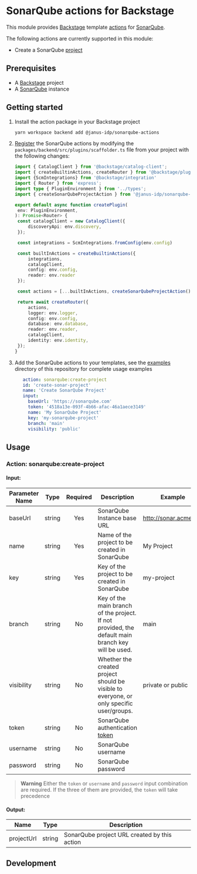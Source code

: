 # SonarQube actions for Backstage

This module provides [Backstage](https://backstage.io/) template [actions](https://backstage.io/docs/features/software-templates/builtin-actions) for [SonarQube](https://docs.sonarqube.org/latest/).

The following actions are currently supported in this module:

- Create a SonarQube [project](https://docs.sonarqube.org/latest/user-guide/project-page/)

## Prerequisites

- A [Backstage](https://backstage.io/docs/getting-started/) project
- A [SonarQube](https://docs.sonarqube.org/latest/) instance

## Getting started

1. Install the action package in your Backstage project
    ```bash
   yarn workspace backend add @janus-idp/sonarqube-actions
   ```
2. [Register](https://backstage.io/docs/features/software-templates/writing-custom-actions#registering-custom-actions) the SonarQube actions by modifying the `packages/backend/src/plugins/scaffolder.ts` file from your project with the following changes:
   ```ts
   import { CatalogClient } from '@backstage/catalog-client';
   import { createBuiltinActions, createRouter } from '@backstage/plugin-scaffolder-backend';
   import {ScmIntegrations} from '@backstage/integration'
   import { Router } from 'express';
   import type { PluginEnvironment } from '../types';
   import { createSonarQubeProjectAction } from '@janus-idp/sonarqube-actions';
   
   export default async function createPlugin(
    env: PluginEnvironment,
   ): Promise<Router> {
    const catalogClient = new CatalogClient({
        discoveryApi: env.discovery,
    });
   
    const integrations = ScmIntegrations.fromConfig(env.config)
   
    const builtInActions = createBuiltinActions({
        integrations,
        catalogClient,
        config: env.config,
        reader: env.reader
    });
   
    const actions = [...builtInActions, createSonarQubeProjectAction()];
   
    return await createRouter({
        actions,
        logger: env.logger,
        config: env.config,
        database: env.database,
        reader: env.reader,
        catalogClient,
        identity: env.identity,
    });
   }
   ```
3. Add the SonarQube actions to your templates, see the [examples](./examples/templates) directory of this repository for complete usage examples
   ```yaml
      action: sonarqube:create-project
      id: 'create-sonar-project'
      name: 'Create SonarQube Project'
      input: 
        baseUrl: 'https://sonarqube.com'
        token: '4518a13e-093f-4b66-afac-46a1aece3149'
        name: 'My SonarQube Project'
        key: 'my-sonarqube-project'
        branch: 'main'
        visibility: 'public'
   ```
## Usage
### Action: sonarqube:create-project

#### Input:
| Parameter Name |  Type  | Required | Description                                                                                                              | Example               |
|----------------|:------:|:--------:|--------------------------------------------------------------------------------------------------------------------------|-----------------------|
| baseUrl        | string |   Yes    | SonarQube Instance base URL                                                                                              | http://sonar.acme.org |
| name           | string |   Yes    | Name of the project to be created in SonarQube                                                                           | My Project            |
| key            | string |   Yes    | Key of the project to be created in SonarQube                                                                            | my-project            |
| branch         | string |    No    | Key of the main branch of the project. If not provided, the default main branch key will be used.                        | main                  |
| visibility     | string |    No    | Whether the created project should be visible to everyone, or only specific user/groups.                                 | private or public     |
| token          | string |    No    | SonarQube authentication [token](https://docs.sonarqube.org/latest/user-guide/user-account/generating-and-using-tokens/) |                       |
| username       | string |    No    | SonarQube username                                                                                                       |                       |
| password       | string |    No    | SonarQube password                                                                                                       |                       |

   > **Warning**
   > Either the `token` or `username` and `password` input combination are required. 
   > If the three of them are provided, the `token` will take precedence



#### Output:
| Name       |  Type  | Description                                  |
|------------|:------:|----------------------------------------------|
| projectUrl | string | SonarQube project URL created by this action |             |

## Development
